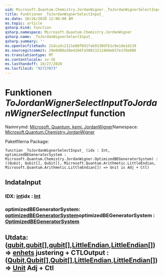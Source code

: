 ```yaml
---
uid: Microsoft.Quantum.Chemistry.JordanWigner._ToJordanWignerSelectInput_
title: Funktionen _ToJordanWignerSelectInput_
ms.date: 10/26/2020 12:00:00 AM
ms.topic: article
qsharp.kind: function
qsharp.namespace: Microsoft.Quantum.Chemistry.JordanWigner
qsharp.name: _ToJordanWignerSelectInput_
qsharp.summary: ''
ms.openlocfilehash: 21dca3c2121e80f0d1fab9130dfb1c0e1de1d139
ms.sourcegitcommit: 29e0d88a30e4166fa580132124b0eb57e1f0e986
ms.translationtype: MT
ms.contentlocale: sv-SE
ms.lasthandoff: 10/27/2020
ms.locfileid: "92727873"
---
```

# <a name="_tojordanwignerselectinput_-function"></a><span data-ttu-id="10f42-102">Funktionen _ToJordanWignerSelectInput_</span><span class="sxs-lookup"><span data-stu-id="10f42-102">_ToJordanWignerSelectInput_ function</span></span>

<span data-ttu-id="10f42-103">Namnrymd: [Microsoft. Quantum. kemi. JordanWigner](xref:Microsoft.Quantum.Chemistry.JordanWigner)</span><span class="sxs-lookup"><span data-stu-id="10f42-103">Namespace: [Microsoft.Quantum.Chemistry.JordanWigner](xref:Microsoft.Quantum.Chemistry.JordanWigner)</span></span>

<span data-ttu-id="10f42-104">Paketfilerna [](https://nuget.org/packages/)</span><span class="sxs-lookup"><span data-stu-id="10f42-104">Package: [](https://nuget.org/packages/)</span></span>




```qsharp
function _ToJordanWignerSelectInput_ (idx : Int, optimizedBEGeneratorSystem : Microsoft.Quantum.Chemistry.JordanWigner.OptimizedBEGeneratorSystem) : ((Qubit, Qubit[], Qubit[], Microsoft.Quantum.Arithmetic.LittleEndian, Microsoft.Quantum.Arithmetic.LittleEndian[]) => Unit is Adj + Ctl)
```


## <a name="input"></a><span data-ttu-id="10f42-105">Indata</span><span class="sxs-lookup"><span data-stu-id="10f42-105">Input</span></span>

### <a name="idx--int"></a><span data-ttu-id="10f42-106">IDX: [int](xref:microsoft.quantum.lang-ref.int)</span><span class="sxs-lookup"><span data-stu-id="10f42-106">idx : [Int](xref:microsoft.quantum.lang-ref.int)</span></span>




### <a name="optimizedbegeneratorsystem--optimizedbegeneratorsystem"></a><span data-ttu-id="10f42-107">optimizedBEGeneratorSystem: [optimizedBEGeneratorSystem](xref:Microsoft.Quantum.Chemistry.JordanWigner.OptimizedBEGeneratorSystem)</span><span class="sxs-lookup"><span data-stu-id="10f42-107">optimizedBEGeneratorSystem : [OptimizedBEGeneratorSystem](xref:Microsoft.Quantum.Chemistry.JordanWigner.OptimizedBEGeneratorSystem)</span></span>





## <a name="output--qubitqubitqubitlittleendianlittleendian--unit-adj--ctl"></a><span data-ttu-id="10f42-108">Utdata: ([qubit](xref:microsoft.quantum.lang-ref.qubit),[qubit](xref:microsoft.quantum.lang-ref.qubit)[],[qubit](xref:microsoft.quantum.lang-ref.qubit)[],[LittleEndian](xref:Microsoft.Quantum.Arithmetic.LittleEndian),[LittleEndian](xref:Microsoft.Quantum.Arithmetic.LittleEndian)[]) => [enhets](xref:microsoft.quantum.lang-ref.unit) justering + CTL</span><span class="sxs-lookup"><span data-stu-id="10f42-108">Output : ([Qubit](xref:microsoft.quantum.lang-ref.qubit),[Qubit](xref:microsoft.quantum.lang-ref.qubit)[],[Qubit](xref:microsoft.quantum.lang-ref.qubit)[],[LittleEndian](xref:Microsoft.Quantum.Arithmetic.LittleEndian),[LittleEndian](xref:Microsoft.Quantum.Arithmetic.LittleEndian)[]) => [Unit](xref:microsoft.quantum.lang-ref.unit) Adj + Ctl</span></span>

